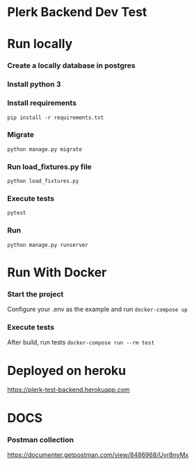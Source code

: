 # Plerk Backend Dev Test

# Run locally

### Create a locally database in postgres
### Install python 3
### Install requirements
`pip install -r requirements.txt`
### Migrate
`python manage.py migrate`
### Run load_fixtures.py file
`python load_fixtures.py`
### Execute tests
`pytest`
### Run
`python manage.py runserver`

# Run With Docker

### Start the project
    
Configure your .env as the example and run `docker-compose up`
    
### Execute tests
    
After build, run tests `docker-compose run --rm test`

# Deployed on heroku

https://plerk-test-backend.herokuapp.com

# DOCS

### Postman collection

https://documenter.getpostman.com/view/8486968/Uyr8nyMx


